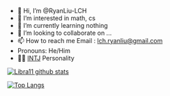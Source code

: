 - 👋 Hi, I’m @RyanLiu-LCH
- 👀 I’m interested in math, cs
- 🌱 I’m currently learning nothing
- 💞️ I’m looking to collaborate on ...
- 📫 How to reach me  Email : lch.ryanliu@gmail.com
- Pronouns: He/Him
- 👨‍🔬 [INTJ](https://www.16personalities.com/intj-personality) Personality 


[![Libra11 github stats](https://github-readme-stats.vercel.app/api?username=RyanLiu-LCH&count_private=true&show_icons=true&theme=radical)](https://github.com/RyanLiu-LCH)

[![Top Langs](https://github-readme-stats.vercel.app/api/top-langs/?username=RyanLiu-LCH&theme=radical)](https://github.com/RyanLiu-LCH)

<!---
RyanLiu-LCH/RyanLiu-LCH is a ✨ special ✨ repository because its `README.md` (this file) appears on your GitHub profile.
You can click the Preview link to take a look at your changes.
--->
